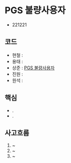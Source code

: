 # PGS 불량사용자

- 221221

## 코드

- 현철 : []()
- 용태 : []()
- 상준 : [PGS 불량사용자](<https://github.com/sangjun0412/codingTest_base/blob/main/(kakao)%EB%B6%88%EB%9F%89%20%EC%82%AC%EC%9A%A9%EC%9E%90%20.py>)
- 진원 : []()
- 원석 : []()

## 핵심

- .
- .

## 사고흐름

1. ~
2. ~
3. ~
